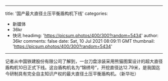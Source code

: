 
---
title: '国产最大直径土压平衡盾构机下线'
categories: 
 - 新媒体
 - 36kr
 - 快讯
headimg: 'https://picsum.photos/400/300?random=5434'
author: 36kr
comments: false
date: Sat, 10 Jul 2021 08:09:11 GMT
thumbnail: 'https://picsum.photos/400/300?random=5434'
---

<div>   
记者从中国铁建股份有限公司了解到，一台刀盘涂装采用熊猫图案设计的超大直径盾构机10日正式下线。这台盾构机名为“锦绣号”，开挖直径达12.79米，是我国迄今研制具有完全自主知识产权的最大直径土压平衡盾构机。（新华社）  
</div>
            